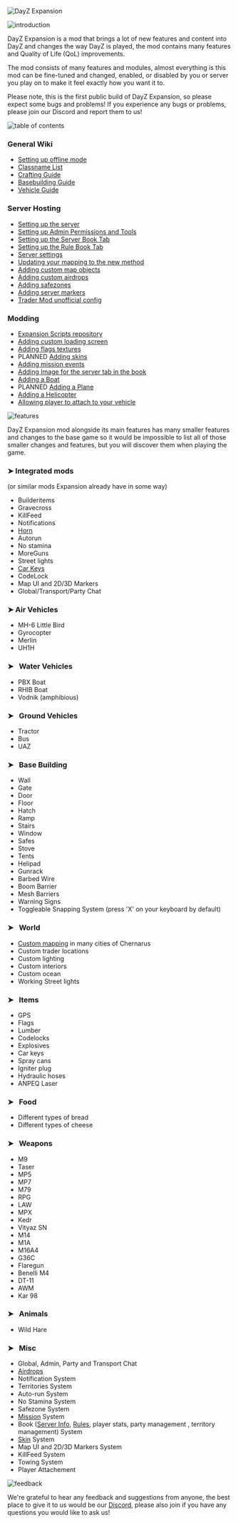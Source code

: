 ![DayZ Expansion](https://i.imgur.com/cTbqjAr.png)

![introduction](https://i.imgur.com/I0CimIG.png)

DayZ Expansion is a mod that brings a lot of new features and content into DayZ and changes the way DayZ is played, the mod contains many features and Quality of Life (QoL) improvements.

The mod consists of many features and modules, almost everything is this mod can be fine-tuned and changed, enabled, or disabled by you or server you play on to make it feel exactly how you want it to.

Please note, this is the first public build of DayZ Expansion, so please expect some bugs and problems! If you experience any bugs or problems, please join our Discord and report them to us!

![table of contents](https://i.imgur.com/I0CimIG.png)

### General Wiki
* [Setting up offline mode](https://github.com/salutesh/DayZ-Expansion-Scripts/wiki/Setting-up-offline-mode)
* [Classname List](https://github.com/salutesh/DayZ-Expansion-Scripts/wiki/%5BServer-Hosting%5DList-of-the-classnames)
* [Crafting Guide](https://github.com/salutesh/DayZ-Expansion-Scripts/wiki/Crafting-Guide)
* [Basebuilding Guide](https://github.com/salutesh/DayZ-Expansion-Scripts/wiki/Basebuilding-Guide)
* [Vehicle Guide](https://github.com/salutesh/DayZ-Expansion-Scripts/wiki/Vehicle-Guide)

### Server Hosting
* [Setting up the server](https://github.com/salutesh/DayZ-Expansion-Scripts/wiki/%5BServer-Hosting%5D-Setting-up-the-server)
* [Setting up Admin Permissions and Tools](https://github.com/salutesh/DayZ-Expansion-Scripts/wiki/%5BServer-Hosting%5D-Admin-Permissions-and-Tools)
* [Setting up the Server Book Tab](https://github.com/salutesh/DayZ-Expansion-Scripts/wiki/Setting-up-the-Server-Book-Tab)
* [Setting up the Rule Book Tab](https://github.com/salutesh/DayZ-Expansion-Scripts/wiki/Setting-up-the-Rule-Book-Tab)
* [Server settings](https://github.com/salutesh/DayZ-Expansion-Scripts/wiki/%5BServer-Hosting%5D-Server-settings)
* [Updating your mapping to the new method](https://github.com/salutesh/DayZ-Expansion-Scripts/wiki/%5BServer-Hosting%5D-Updating-your-mapping-to-the-new-method)
* [Adding custom map objects](https://github.com/salutesh/DayZ-Expansion-Scripts/wiki/%5BServer-Hosting%5D-Adding-custom-mapping)
* [Adding custom airdrops](https://github.com/salutesh/DayZ-Expansion-Scripts/wiki/%5BServer-Hosting%5D-Adding-custom-airdrops)
* [Adding safezones](https://github.com/salutesh/DayZ-Expansion-Scripts/wiki/%5BServer-Hosting%5D-Adding-safezones)
* [Adding server markers](https://github.com/salutesh/DayZ-Expansion-Scripts/wiki/%5BServer-Hosting%5D-Adding-server-markers)
* [Trader Mod unofficial config](https://github.com/salutesh/DayZ-Expansion-Scripts/wiki/%5BServer-Hosting%5D-Trader-Mod-unofficial-config)

### Modding
* [Expansion Scripts repository](https://github.com/salutesh/DayZ-Expansion-Scripts/tree/experimental/DayZExpansion)
* [Adding custom loading screen](https://github.com/salutesh/DayZ-Expansion-Scripts/wiki/%5BModding%5D-Adding-custom-loading-screen)
* [Adding flags textures](https://github.com/salutesh/DayZ-Expansion-Scripts/wiki/%5BModding%5D-Adding-flag-textures-&-flag-cloth-item)
* PLANNED [Adding skins](https://github.com/salutesh/DayZ-Expansion-Scripts/wiki/%5BModding%5D-Adding-skins)
* [Adding mission events](https://github.com/salutesh/DayZ-Expansion-Scripts/wiki/%5BModding%5D-Adding-mission-events)
* [Adding Image for the server tab in the book](https://github.com/salutesh/DayZ-Expansion-Scripts/wiki/%5BModding%5D-Adding-image-book-server-tab)
* [Adding a Boat](https://github.com/salutesh/DayZ-Expansion-Scripts/wiki/%5BModding%5D-Adding-a-Boat)
* PLANNED [Adding a Plane](https://github.com/salutesh/DayZ-Expansion-Scripts/wiki/%5BModding%5D-Adding-a-Plane)
* [Adding a Helicopter](https://github.com/salutesh/DayZ-Expansion-Scripts/wiki/%5BModding%5D-Adding-a-Helicopter)
* [Allowing player to attach to your vehicle](https://github.com/salutesh/DayZ-Expansion-Scripts/wiki/%5BModding%5D-Allowing-player-to-attach-to-your-vehicle)

![features](https://i.imgur.com/xIrXezp.png)

DayZ Expansion mod alongside its main features has many smaller features and changes to the base game so it would be impossible to list all of those smaller changes and features, but you will discover them when playing the game.

### ➤ Integrated mods

(or similar mods Expansion already have in some way)

* Builderitems
* Gravecross
* KillFeed
* Notifications
* [Horn](https://github.com/salutesh/DayZ-Expansion-Scripts/wiki/Vehicle-Guide#horn)
* Autorun
* No stamina
* MoreGuns
* Street lights
* [Car Keys](https://github.com/salutesh/DayZ-Expansion-Scripts/wiki/Vehicle-Guide#car-keys)
* CodeLock
* Map UI and 2D/3D Markers
* Global/Transport/Party Chat

### ➤ Air Vehicles

* MH-6 Little Bird
* Gyrocopter
* Merlin
* UH1H

### ➤⠀Water Vehicles

* PBX Boat
* RHIB Boat
* Vodnik (amphibious)

### ➤⠀Ground Vehicles

* Tractor
* Bus
* UAZ

### ➤⠀Base Building

* Wall
* Gate
* Door
* Floor
* Hatch
* Ramp
* Stairs
* Window
* Safes
* Stove
* Tents
* Helipad
* Gunrack
* Barbed Wire
* Boom Barrier
* Mesh Barriers
* Warning Signs
* Toggleable Snapping System (press 'X' on your keyboard by default)

### ➤⠀World

* [Custom mapping](https://github.com/salutesh/DayZ-Expansion-Scripts/wiki/%5BServer-Hosting%5D-Adding-custom-airdrops) in many cities of Chernarus
* Custom trader locations
* Custom lighting
* Custom interiors
* Custom ocean
* Working Street lights

### ➤⠀Items

* GPS
* Flags
* Lumber
* Codelocks
* Explosives
* Car keys
* Spray cans
* Igniter plug
* Hydraulic hoses
* ANPEQ Laser

### ➤⠀Food

* Different types of bread
* Different types of cheese

### ➤⠀Weapons

* M9
* Taser
* MP5
* MP7
* M79
* RPG
* LAW
* MPX
* Kedr
* Vityaz SN
* M14
* M1A
* M16A4
* G36C
* Flaregun
* Benelli M4
* DT-11
* AWM
* Kar 98

### ➤⠀Animals

* Wild Hare

### ➤⠀Misc

* Global, Admin, Party and Transport Chat
* [Airdrops](https://github.com/salutesh/DayZ-Expansion-Scripts/wiki/%5BServer-Hosting%5D-Adding-custom-airdrops)
* Notification System
* Territories System
* Auto-run System
* No Stamina System
* Safezone System
* [Mission](https://github.com/salutesh/DayZ-Expansion-Scripts/wiki/%5BModding%5D-Adding-mission-events) System
* Book ([Server Info](https://github.com/salutesh/DayZ-Expansion-Scripts/wiki/Setting-up-the-Server-Book-Tab), [Rules](https://github.com/salutesh/DayZ-Expansion-Scripts/wiki/Setting-up-the-Rule-Book-Tab), player stats, party management , territory management) System
* [Skin](https://github.com/salutesh/DayZ-Expansion-Scripts/wiki/%5BModding%5D-Adding-skins) System
* Map UI and 2D/3D Markers System
* KillFeed System
* Towing System
* Player Attachement

![feedback](https://i.imgur.com/Acaxhte.png)

We're grateful to hear any feedback and suggestions from anyone, the best place to give it to us would be our [Discord](https://discord.gg/rMZuS4F), please also join if you have any questions you would like to ask us!

